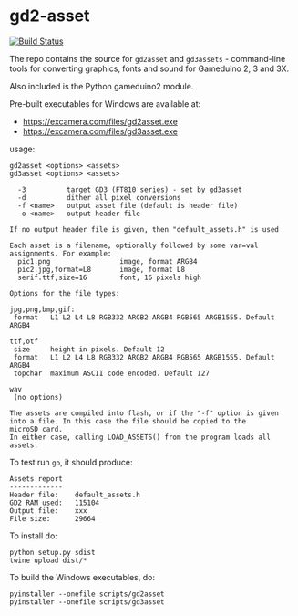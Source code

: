 # gd2-asset

[![Build Status](https://travis-ci.org/jamesbowman/gd2-asset.svg?branch=master)](https://travis-ci.org/jamesbowman/gd2-asset)

The repo contains the source for ``gd2asset`` and ``gd3assets`` - command-line tools
for converting graphics, fonts and sound for Gameduino 2, 3 and 3X.

Also included is the Python gameduino2 module.

Pre-built executables for Windows are available at:

* https://excamera.com/files/gd2asset.exe
* https://excamera.com/files/gd3asset.exe

usage:
    
    gd2asset <options> <assets>
    gd3asset <options> <assets>

      -3          target GD3 (FT810 series) - set by gd3asset
      -d          dither all pixel conversions
      -f <name>   output asset file (default is header file)
      -o <name>   output header file

    If no output header file is given, then "default_assets.h" is used

    Each asset is a filename, optionally followed by some var=val
    assignments. For example:
      pic1.png                 image, format ARGB4
      pic2.jpg,format=L8       image, format L8
      serif.ttf,size=16        font, 16 pixels high

    Options for the file types:

    jpg,png,bmp,gif:
     format   L1 L2 L4 L8 RGB332 ARGB2 ARGB4 RGB565 ARGB1555. Default ARGB4

    ttf,otf
     size     height in pixels. Default 12
     format   L1 L2 L4 L8 RGB332 ARGB2 ARGB4 RGB565 ARGB1555. Default ARGB4
     topchar  maximum ASCII code encoded. Default 127

    wav
     (no options)

    The assets are compiled into flash, or if the "-f" option is given
    into a file. In this case the file should be copied to the
    microSD card.
    In either case, calling LOAD_ASSETS() from the program loads all
    assets.

To test run `go`, it should produce:

    Assets report
    -------------
    Header file:    default_assets.h
    GD2 RAM used:   115104
    Output file:    xxx
    File size:      29664

To install do:

    python setup.py sdist
    twine upload dist/*

To build the Windows executables, do:

    pyinstaller --onefile scripts/gd2asset
    pyinstaller --onefile scripts/gd3asset
